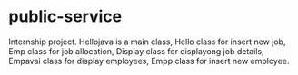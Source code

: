 # public-service
Internship project.
Hellojava is a main class,
Hello class for insert new job,
Emp class for job allocation,
Display class for displayong job details,
Empavai class for display employees,
Empp class for insert new employee.
